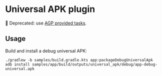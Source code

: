 # Universal APK plugin

🚨 Deprecated: use [AGP provided tasks](https://pgreze.dev/posts/2019-10-02-universal-apk-commands/).

## Usage

Build and install a debug universal APK:

```
./gradlew -b samples/build.gradle.kts app:packageDebugUniversalApk
adb install samples/app/build/outputs/universal_apk/debug/app-debug-universal.apk
```
